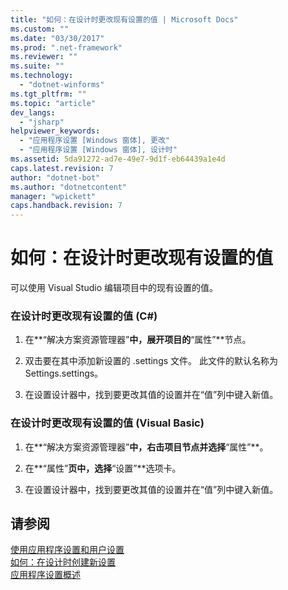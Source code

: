 ```yaml
---
title: "如何：在设计时更改现有设置的值 | Microsoft Docs"
ms.custom: ""
ms.date: "03/30/2017"
ms.prod: ".net-framework"
ms.reviewer: ""
ms.suite: ""
ms.technology: 
  - "dotnet-winforms"
ms.tgt_pltfrm: ""
ms.topic: "article"
dev_langs: 
  - "jsharp"
helpviewer_keywords: 
  - "应用程序设置 [Windows 窗体], 更改"
  - "应用程序设置 [Windows 窗体], 设计时"
ms.assetid: 5da91272-ad7e-49e7-9d1f-eb64439a1e4d
caps.latest.revision: 7
author: "dotnet-bot"
ms.author: "dotnetcontent"
manager: "wpickett"
caps.handback.revision: 7
---
```

# 如何：在设计时更改现有设置的值
可以使用 Visual Studio 编辑项目中的现有设置的值。  
  
### 在设计时更改现有设置的值 \(C\#\)  
  
1.  在**“解决方案资源管理器”**中，展开项目的**“属性”**节点。  
  
2.  双击要在其中添加新设置的 .settings 文件。  此文件的默认名称为 Settings.settings。  
  
3.  在设置设计器中，找到要更改其值的设置并在“值”列中键入新值。  
  
### 在设计时更改现有设置的值 \(Visual Basic\)  
  
1.  在**“解决方案资源管理器”**中，右击项目节点并选择**“属性”**。  
  
2.  在**“属性”**页中，选择**“设置”**选项卡。  
  
3.  在设置设计器中，找到要更改其值的设置并在“值”列中键入新值。  
  
## 请参阅  
 [使用应用程序设置和用户设置](../../../../docs/framework/winforms/advanced/using-application-settings-and-user-settings.md)   
 [如何：在设计时创建新设置](../../../../docs/framework/winforms/advanced/how-to-create-a-new-setting-at-design-time.md)   
 [应用程序设置概述](../../../../docs/framework/winforms/advanced/application-settings-overview.md)